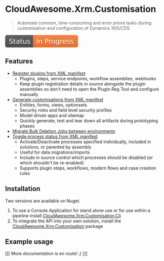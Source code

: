 # CloudAwesome.Xrm.Customisation

> Automate common, time-consuming and error prone tasks during customisation and configuration of Dynamics 365/CDS

![In progress](documentation/assets/Status-InProgress.svg)

## Features

- [Register plugins from XML manifest](documentation/features/plugin-registration/plugin-registration.md)
    - Plugins, steps, service endpoints, workflow assemblies, webhooks
    - Keep plugin registration details in source alongside the plugin assemblies so don't need to open the Plugin Reg Tool and configure manually
- [Generate customisations from XML manifest](documentation/features/generate-customisations/generate-customisations.md)
    - Entities, forms, views, optionsets
    - Security roles and field level security profiles
    - Model driven apps and sitemap
    - Quickly generate, test and tear down all artifacts during prototyping phases
- [Migrate Bulk Deletion Jobs between environments](documentation/features/bulk-deletion-jobs/bulk-deletion-jobs.md)
- [Toggle process status from XML manifest](documentation/features/toggle-process-status/toggle-process-status.md)
    - Activate/Deactivate processes specified individually, included in solutions, or parented by assembly
    - Useful for data migrations/imports
    - Include in source control which processes should be disabled (or which shouldn't be re-enabled)
    - Supports plugin steps, workflows, modern flows and case creation rules

## Installation

Two versions are available on Nuget.

1. To use a Console Application for stand alone use or for use within a pipeline install [CloudAwesome.Xrm.Customisation.Cli](https://www.nuget.org/packages/CloudAwesome.Xrm.Customisation.Cli/)
2. To integrate the API into your own solution, install the [CloudAwesome.Xrm.Customisation](https://www.nuget.org/packages/CloudAwesome.Xrm.Customisation/) package

## Example usage

[[[ More documentation is en route! ;) ]]]
